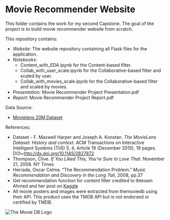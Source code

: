 # Movie Recommender Website

This folder contains the work for my second Capstone. The goal of the project is to build movie recommender website from scratch. 

This repository contains:

* _Website:_ The website repository containing all Flask files for the application.
* _Notebooks:_ 
  * Content_with_EDA.ipynb for the Content-based filter.
  * Collab_with_user_scale.ipynb for the Collaborative-based filter and scaled by user.
  * Collab_with_movies_scale.ipynb for the Collaborative-based filter and scaled by movies. 
* _Presentation:_ Movie Recommender Project Presentation.pdf
* _Report_: Movie Recommender Project Report.pdf

Data Source:

* [Movielens 20M Dataset](https://grouplens.org/datasets/movielens/20m/)

References: 

* Dataset - F. Maxwell Harper and Joseph A. Konstan. _The MovieLens Dataset: History and context_. ACM Transactions on Interactive Intelligent Systems (TiiS) 5, 4, Article 19 (December 2015), 19 pages. DOI=http://dx.doi.org/10.1145/2827872
* Thompson, Clive. _If You Liked This, You’re Sure to Love That_. November 21, 2008. NY Times
* Herrada, Oscar Celma. “The Recommendation Problem.” _Music Recommendation and Discovery in the Long Tail_, 2008, pp.37
* Get recommendation function for content filter credited to Ibtesam Ahmed and her post on [Kaggle](https://www.kaggle.com/code/ibtesama/getting-started-with-a-movie-recommendation-system)
* All movie posters and images were extracted from themoviedb using their API. This product uses the TMDB API but is not endorsed or certified by TMDB.


![The Movie DB Logo](https://www.themoviedb.org/assets/2/v4/logos/v2/blue_long_2-9665a76b1ae401a510ec1e0ca40ddcb3b0cfe45f1d51b77a308fea0845885648.svg)

